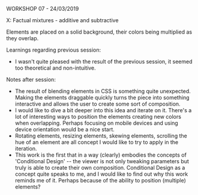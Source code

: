 WORKSHOP 07 - 24/03/2019

X: Factual mixtures - additive and subtractive

Elements are placed on a solid background, their colors being multiplied as they overlap.

Learnings regarding previous session:
- I wasn't quite pleased with the result of the previous session, it seemed too theoretical and non-intuitive. 

Notes after session:
- The result of blending elements in CSS is something quite unexpected. Making the elements draggable quickly turns the piece into something interactive and allows the user to create some sort of composition. 
- I would like to dive a bit deeper into this idea and iterate on it. There's a lot of interesting ways to position the elements creating new colors when overlapping. Perhaps focusing on mobile devices and using device orientation would be a nice start.
- Rotating elements, resizing elements, skewing elements, scrolling the hue of an element are all concept I would like to try to apply in the iteration.
- This work is the first that in a way (clearly) embodies the concepts of 'Conditional Design' -- the viewer is not only tweaking parameters but truly is able to create their own composition. Conditional Design as a concept quite speaks to me, and I would like to find out why this work reminds me of it. Perhaps because of the ability to position (multiple) elements?
 